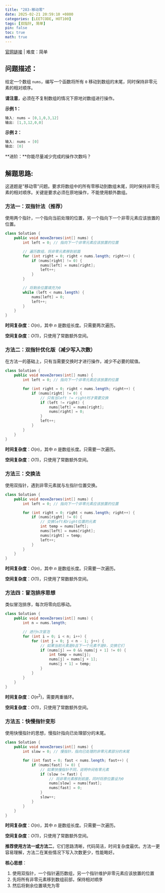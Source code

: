 ```yaml
---
title: "283-移动零"
date: 2025-02-21 20:59:10 +0800
categories: [LEETCODE, HOT100]
tags: [双指针, 简单]
pin: false
toc: true
math: true
---
```


[官网链接](https://leetcode.cn/problems/move-zeroes/) \| 难度：简单

## 问题描述：

给定一个数组 `nums`，编写一个函数将所有 `0` 移动到数组的末尾，同时保持非零元素的相对顺序。

**请注意**，必须在不复制数组的情况下原地对数组进行操作。

**示例 1：**

```java
输入: nums = [0,1,0,3,12]
输出: [1,3,12,0,0]
```

**示例 2：**

```java
输入: nums = [0]
输出: [0]
```

**进阶：**你能尽量减少完成的操作次数吗？

## 解题思路:

这道题是"移动零"问题。要求将数组中的所有零移动到数组末尾，同时保持非零元素的相对顺序。关键是要求必须在原地操作，不能使用额外数组。

### 方法一：双指针法（推荐）

使用两个指针，一个指向当前处理的位置，另一个指向下一个非零元素应该放置的位置。

```java
class Solution {
    public void moveZeroes(int[] nums) {
        int left = 0; // 指向下一个非零元素应该放置的位置

        // 遍历数组，将非零元素移到前面
        for (int right = 0; right < nums.length; right++) {
            if (nums[right] != 0) {
                nums[left] = nums[right];
                left++;
            }
        }

        // 将剩余位置填充为0
        while (left < nums.length) {
            nums[left] = 0;
            left++;
        }
    }
}
```

**时间复杂度**：$O(n)$，其中 $n$ 是数组长度。只需要两次遍历。

**空间复杂度**：$O(1)$，只使用了常数额外空间。

### 方法二：双指针优化版（减少写入次数）

在方法一的基础上，只有当需要交换时才进行操作，减少不必要的赋值。

```java
class Solution {
    public void moveZeroes(int[] nums) {
        int left = 0; // 指向下一个非零元素应该放置的位置

        for (int right = 0; right < nums.length; right++) {
            if (nums[right] != 0) {
                // 只有当left != right时才需要交换
                if (left != right) {
                    nums[left] = nums[right];
                    nums[right] = 0;
                }
                left++;
            }
        }
    }
}
```

**时间复杂度**：$O(n)$，其中 $n$ 是数组长度。只需要一次遍历。

**空间复杂度**：$O(1)$，只使用了常数额外空间。

### 方法三：交换法

使用双指针，遇到非零元素就与左指针位置交换。

```java
class Solution {
    public void moveZeroes(int[] nums) {
        int left = 0; // 指向下一个非零元素应该放置的位置

        for (int right = 0; right < nums.length; right++) {
            if (nums[right] != 0) {
                // 交换left和right位置的元素
                int temp = nums[left];
                nums[left] = nums[right];
                nums[right] = temp;
                left++;
            }
        }
    }
}
```

**时间复杂度**：$O(n)$，其中 $n$ 是数组长度。只需要一次遍历。

**空间复杂度**：$O(1)$，只使用了常数额外空间。

### 方法四：冒泡排序思想

类似冒泡排序，每次将零向后移动。

```java
class Solution {
    public void moveZeroes(int[] nums) {
        int n = nums.length;

        // 进行n次冒泡
        for (int i = 0; i < n; i++) {
            for (int j = 0; j < n - 1; j++) {
                // 如果当前元素是0且下一个元素不是0，交换它们
                if (nums[j] == 0 && nums[j + 1] != 0) {
                    int temp = nums[j];
                    nums[j] = nums[j + 1];
                    nums[j + 1] = temp;
                }
            }
        }
    }
}
```

**时间复杂度**：$O(n^2)$，需要两重循环。

**空间复杂度**：$O(1)$，只使用了常数额外空间。

### 方法五：快慢指针变形

使用快慢指针的思想，慢指针指向已处理部分的末尾。

```java
class Solution {
    public void moveZeroes(int[] nums) {
        int slow = 0; // 慢指针，指向已处理的非零元素部分的末尾

        for (int fast = 0; fast < nums.length; fast++) {
            if (nums[fast] != 0) {
                // 如果快慢指针不同，说明中间有零元素
                if (slow != fast) {
                    // 将非零元素移到前面，同时将原位置设为0
                    nums[slow] = nums[fast];
                    nums[fast] = 0;
                }
                slow++;
            }
        }
    }
}
```

**时间复杂度**：$O(n)$，其中 $n$ 是数组长度。只需要一次遍历。

**空间复杂度**：$O(1)$，只使用了常数额外空间。

**推荐使用方法一或方法二**，它们思路清晰，代码简洁，时间复杂度最优。方法一更容易理解，方法二在某些情况下写入次数更少，性能略好。

**核心思想**：

1. 使用双指针，一个指针遍历数组，另一个指针维护非零元素应该放置的位置
2. 先将所有非零元素移到数组前部，保持相对顺序
3. 然后将剩余位置填充为零
